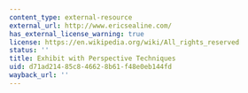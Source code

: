 ```yaml
---
content_type: external-resource
external_url: http://www.ericsealine.com/
has_external_license_warning: true
license: https://en.wikipedia.org/wiki/All_rights_reserved
status: ''
title: Exhibit with Perspective Techniques
uid: d71ad214-85c8-4662-8b61-f48e0eb144fd
wayback_url: ''
---
```

